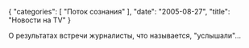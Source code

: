 {
   "categories": [
      "Поток сознания"
   ],
   "date": "2005-08-27",
   "title": "Новости на TV"
}

О результатах встречи журналисты, что называется, "услышали"...
